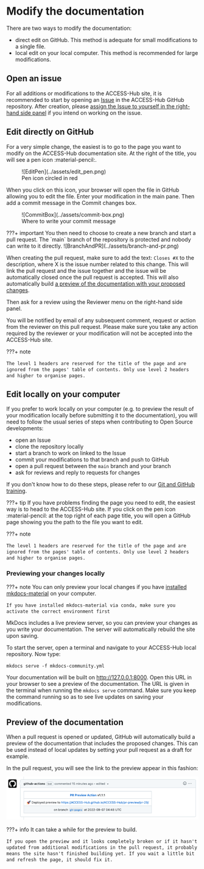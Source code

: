 # Modify the documentation

There are two ways to modify the documentation:

 - direct edit on GitHub. This method is adequate for small modifications to a single file.
 - local edit on your local computer. This method is recommended for large modifications.

## Open an issue

For all additions or modifications to the ACCESS-Hub site, it is recommended to start by opening an [Issue][Issues] in the ACCESS-Hub GitHub repository. After creation, please [assign the Issue to yourself in the right-hand side panel][Assign] if you intend on working on the issue.

## Edit directly on GitHub

For a very simple change, the easiest is to go to the page you want to modify on the ACCESS-Hub documentation site. At the right of the title, you will see a pen icon :material-pencil:. 
<figure markdown>
  ![EditPen](../assets/edit_pen.png)
  <figcaption>Pen icon circled in red</figcaption>
</figure>


When you click on this icon, your browser will open the file in GitHub allowing you to edit the file. Enter your modification in the main pane. Then add a commit message in the Commit changes box.
<figure markdown>
  ![CommitBox](../assets/commit-box.png)
  <figcaption>Where to write your commit message</figcaption>
</figure>
???+ important
    You then need to choose to create a new branch and start a pull request. The `main` branch of the repository is protected and nobody can write to it directly.
    ![BranchAndPR](../assets/branch-and-pr.png)

When creating the pull request, make sure to add the text: `Closes #X` to the description, where X is the issue number related to this change. This will link the pull request and the issue together and the issue will be automatically closed once the pull request is accepted. This will also automatically build [a preview of the documentation with your proposed changes][preview].

Then ask for a review using the Reviewer menu on the right-hand side panel.

You will be notified by email of any subsequent comment, request or action from the reviewer on this pull request. Please make sure you take any action required by the reviewer or your modification will not be accepted into the ACCESS-Hub site. 

???+ note
    
    The level 1 headers are reserved for the title of the page and are ignored from the pages' table of contents. Only use level 2 headers and higher to organise pages.

## Edit locally on your computer

If you prefer to work locally on your computer (e.g. to preview the result of your modification locally before submitting it to the documentation), you will need to follow the usual series of steps when contributing to Open Source developments:

 - open an Issue
 - clone the repository locally 
 - start a branch to work on linked to the Issue
 - commit your modifications to that branch and push to GitHub
 - open a pull request between the `main` branch and your branch
 - ask for reviews and reply to requests for changes

If you don't know how to do these steps, please refer to our [Git and GitHub training][GitHowTo].

???+ tip
    If you have problems finding the page you need to edit, the easiest way is to head to the ACCESS-Hub site. If you click on the pen icon :material-pencil: at the top right of each page title, you will open a GitHub page showing you the path to the file you want to edit. 

???+ note
    
    The level 1 headers are reserved for the title of the page and are ignored from the pages' table of contents. Only use level 2 headers and higher to organise pages.


### Previewing your changes locally

<!-- markdown-link-check-disable -->
???+ note
    You can only preview your local changes if you have [installed mkdocs-material][install] on your computer.
    
    If you have installed mkdocs-material via conda, make sure you activate the correct environment first
<!-- markdown-link-check-enable-->

MkDocs includes a live preview server, so you can preview your changes as you write your documentation. The server will automatically rebuild the site upon saving.

To start the server, open a terminal and navigate to your ACCESS-Hub local repository. Now type:
```
mkdocs serve -f mkdocs-community.yml
```
Your documentation will be built on http://127.0.0.1:8000. Open this URL in your browser to see a preview of the documentation. The URL is given in the terminal when running the `mkdocs serve` command. Make sure you keep the command running so as to see live updates on saving your modifications.


## Preview of the documentation

When a pull request is opened or updated, GitHub will automatically build a preview of the documentation that includes the proposed changes. This can be used instead of local updates by setting your pull request as a draft for example.

In the pull request, you will see the link to the preview appear in this fashion:

![PRpreview](../assets/site-preview-PR.png)

???+ info
    It can take a while for the preview to build.

    If you open the preview and it looks completely broken or if it hasn't updated from additional modifications in the pull request, it probably means the site hasn't finished building yet. If you wait a little bit and refresh the page, it should fix it.

[GitHowTo]: https://access-nri.github.io/Training/HowTos/GitAndGitHub
[Issues]: https://github.com/ACCESS-Hub/ACCESS-Hub/issues
[Assign]: https://docs.github.com/en/issues/tracking-your-work-with-issues/assigning-issues-and-pull-requests-to-other-github-users
[preview]: #preview-of-the-documentation
[install]: ../contribution_setup/#install-material-for-mkdocs-not-required
